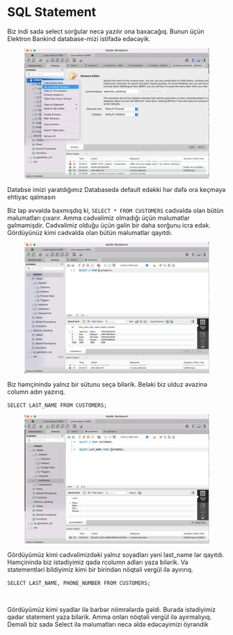 # SQL Statement

Biz indi sadə select sorğular necə yazılır ona baxacağıq. Bunun üçün Elektron Bankind database-mizi istifadə edəcəyik.&#x20;

<figure><img src="../.gitbook/assets/image (8).png" alt=""><figcaption></figcaption></figure>

Databse imizi yaratdığımız Databasedə default edəkki hər dəfə ora keçməyə ehtiyac qalmasın

Biz lap əvvəldə baxmışdıq ki, `SELECT * FROM CUSTOMERS` cədvəldə olan bütün məlumatları çıxarır. Amma cədvəlimiz olmadığı üçün məlumatlar gəlməmişdir. Cədvəlimiz olduğu üçün gəlin bir daha sorğunu icra edək. Gördüyünüz kimi cədvəldə olan bütün məlumatlar qayıtdı.

<figure><img src="../.gitbook/assets/image (20).png" alt=""><figcaption></figcaption></figure>

Biz həmçinində yalnız bir sütunu seçə bilərik. Beləki biz ulduz əvəzinə column adın yazırıq.

```
SELECT LAST_NAME FROM CUSTOMERS;
```



<figure><img src="../.gitbook/assets/image (28).png" alt=""><figcaption></figcaption></figure>

Gördüyümüz kimi cədvəlimizdəki yalnız soyadları yəni last\_name lər qayıtdı. Həmçinində biz istədiyimiz qədə rcolumn adları yaza bilərik. Və statementləri bildiyimiz kimi bir birindən nöqtəli vergül ilə ayırırıq.

```
SELECT LAST_NAME, PHONE_NUMBER FROM CUSTOMERS;
```

<figure><img src="https://lh4.googleusercontent.com/g5ls1q3al272rBl-s8XYazltAILsw03q4KNTnMzyPFIGFw18jzIqjF5ergzLeVzoKFFh2Mvj-CckzmMFnAFj9D1zybreLFaHqcLo9shYkLFh4ckl9DDyp3PBScLBJG0-z4PVKsArfd-0dMWqNhsheEJm4qv3KPK5v-N0J8BKKqqJReoK8EKqi54yRjutgSPO8yA" alt=""><figcaption></figcaption></figure>

Gördüyümüz kimi syadlar ilə barbər nömrələrdə gəldi. Burada istədiyimiz qədər statement yaza bilərik. Amma onları nöqtəli vergül ilə ayırmalıyıq. Deməli biz sadə Select ilə məlumatları necə əldə edəcəyimizi öyrəndik

